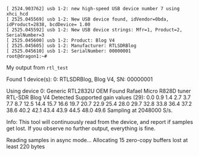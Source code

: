 
```
[ 2524.903762] usb 1-2: new high-speed USB device number 7 using xhci_hcd
[ 2525.045569] usb 1-2: New USB device found, idVendor=0bda, idProduct=2838, bcdDevice= 1.00
[ 2525.045592] usb 1-2: New USB device strings: Mfr=1, Product=2, SerialNumber=3
[ 2525.045600] usb 1-2: Product: Blog V4
[ 2525.045605] usb 1-2: Manufacturer: RTLSDRBlog
[ 2525.045610] usb 1-2: SerialNumber: 00000001
root@dragon1:~# 
```

My output from `rtl_test`

Found 1 device(s):
  0:  RTLSDRBlog, Blog V4, SN: 00000001

Using device 0: Generic RTL2832U OEM
Found Rafael Micro R828D tuner
RTL-SDR Blog V4 Detected
Supported gain values (29): 0.0 0.9 1.4 2.7 3.7 7.7 8.7 12.5 14.4 15.7 16.6 19.7 20.7 22.9 25.4 28.0 29.7 32.8 33.8 36.4 37.2 38.6 40.2 42.1 43.4 43.9 44.5 48.0 49.6 
Sampling at 2048000 S/s.

Info: This tool will continuously read from the device, and report if
samples get lost. If you observe no further output, everything is fine.

Reading samples in async mode...
Allocating 15 zero-copy buffers
lost at least 220 bytes

